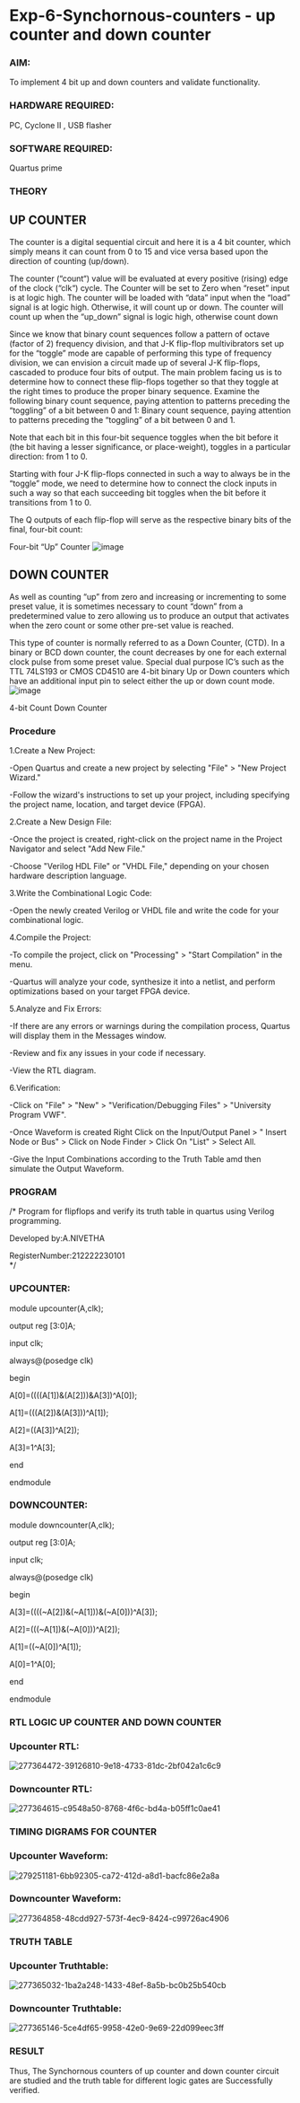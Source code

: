 # Exp-6-Synchornous-counters - up counter and down counter 
### AIM: 
To implement 4 bit up and down counters and validate  functionality.
### HARDWARE REQUIRED:  
PC, Cyclone II , USB flasher
### SOFTWARE REQUIRED:   
Quartus prime
### THEORY 

## UP COUNTER 
The counter is a digital sequential circuit and here it is a 4 bit counter, which simply means it can count from 0 to 15 and vice versa based upon the direction of counting (up/down). 

The counter (“count“) value will be evaluated at every positive (rising) edge of the clock (“clk“) cycle.
The Counter will be set to Zero when “reset” input is at logic high.
The counter will be loaded with “data” input when the “load” signal is at logic high. Otherwise, it will count up or down.
The counter will count up when the “up_down” signal is logic high, otherwise count down

Since we know that binary count sequences follow a pattern of octave (factor of 2) frequency division, and that J-K flip-flop multivibrators set up for the “toggle” mode are capable of performing this type of frequency division, we can envision a circuit made up of several J-K flip-flops, cascaded to produce four bits of output.
The main problem facing us is to determine how to connect these flip-flops together so that they toggle at the right times to produce the proper binary sequence.
Examine the following binary count sequence, paying attention to patterns preceding the “toggling” of a bit between 0 and 1:
Binary count sequence, paying attention to patterns preceding the “toggling” of a bit between 0 and 1.

Note that each bit in this four-bit sequence toggles when the bit before it (the bit having a lesser significance, or place-weight), toggles in a particular direction: from 1 to 0.



 
 

Starting with four J-K flip-flops connected in such a way to always be in the “toggle” mode, we need to determine how to connect the clock inputs in such a way so that each succeeding bit toggles when the bit before it transitions from 1 to 0.

The Q outputs of each flip-flop will serve as the respective binary bits of the final, four-bit count:

 
 

Four-bit “Up” Counter
![image](https://user-images.githubusercontent.com/36288975/169644758-b2f4339d-9532-40c5-af40-8f4f8c942e2c.png)



## DOWN COUNTER 

As well as counting “up” from zero and increasing or incrementing to some preset value, it is sometimes necessary to count “down” from a predetermined value to zero allowing us to produce an output that activates when the zero count or some other pre-set value is reached.

This type of counter is normally referred to as a Down Counter, (CTD). In a binary or BCD down counter, the count decreases by one for each external clock pulse from some preset value. Special dual purpose IC’s such as the TTL 74LS193 or CMOS CD4510 are 4-bit binary Up or Down counters which have an additional input pin to select either the up or down count mode.
![image](https://user-images.githubusercontent.com/36288975/169644844-1a14e123-7228-4ed8-81a9-eb937dff4ac8.png)


4-bit Count Down Counter
### Procedure
1.Create a New Project:

-Open Quartus and create a new project by selecting "File" > "New Project Wizard."

-Follow the wizard's instructions to set up your project, including specifying the project name, location, and target device (FPGA).

2.Create a New Design File:

-Once the project is created, right-click on the project name in the Project Navigator and select "Add New File."

-Choose "Verilog HDL File" or "VHDL File," depending on your chosen hardware description language.

3.Write the Combinational Logic Code:

-Open the newly created Verilog or VHDL file and write the code for your combinational logic.

4.Compile the Project:

-To compile the project, click on "Processing" > "Start Compilation" in the menu.

-Quartus will analyze your code, synthesize it into a netlist, and perform optimizations based on your target FPGA device.

5.Analyze and Fix Errors:

-If there are any errors or warnings during the compilation process, Quartus will display them in the Messages window.

-Review and fix any issues in your code if necessary.

-View the RTL diagram.

6.Verification:

-Click on "File" > "New" > "Verification/Debugging Files" > "University Program VWF".

-Once Waveform is created Right Click on the Input/Output Panel > " Insert Node or Bus" > Click on Node Finder > Click On "List" > Select All.

-Give the Input Combinations according to the Truth Table amd then simulate the Output Waveform.



### PROGRAM 
/*
Program for flipflops  and verify its truth table in quartus using Verilog programming.

Developed by:A.NIVETHA 

RegisterNumber:212222230101  
*/
### UPCOUNTER:

module upcounter(A,clk);

output reg [3:0]A;

input clk;

always@(posedge clk)

begin

A[0]=((((A[1])&(A[2]))&A[3])^A[0]);

A[1]=(((A[2])&(A[3]))^A[1]);

A[2]=((A[3])^A[2]);

A[3]=1^A[3];

end

endmodule
### DOWNCOUNTER:

module downcounter(A,clk);

output reg [3:0]A;

input clk;

always@(posedge clk)

begin

A[3]=((((~A[2])&(~A[1]))&(~A[0]))^A[3]);

A[2]=(((~A[1])&(~A[0]))^A[2]);

A[1]=((~A[0])^A[1]);

A[0]=1^A[0];

end

endmodule

### RTL LOGIC UP COUNTER AND DOWN COUNTER  
### Upcounter RTL:
![277364472-39126810-9e18-4733-81dc-2bf042a1c6c9](https://github.com/nivetharajaa/Exp-7-Synchornous-counters-/assets/120543388/6bfe0172-a986-40d8-9919-ec8fc244daa4)
### Downcounter RTL:
![277364615-c9548a50-8768-4f6c-bd4a-b05ff1c0ae41](https://github.com/nivetharajaa/Exp-7-Synchornous-counters-/assets/120543388/5d36d72e-adec-4e77-97c1-dce1ab247f78)

### TIMING DIGRAMS FOR COUNTER  
### Upcounter Waveform:
![279251181-6bb92305-ca72-412d-a8d1-bacfc86e2a8a](https://github.com/nivetharajaa/Exp-7-Synchornous-counters-/assets/120543388/78712581-0888-4083-82eb-eff8570fe858)
### Downcounter Waveform:
![277364858-48cdd927-573f-4ec9-8424-c99726ac4906](https://github.com/nivetharajaa/Exp-7-Synchornous-counters-/assets/120543388/fc6c89c5-c6bc-49d8-8add-96fd53cca1bd)
### TRUTH TABLE
### Upcounter Truthtable:
![277365032-1ba2a248-1433-48ef-8a5b-bc0b25b540cb](https://github.com/nivetharajaa/Exp-7-Synchornous-counters-/assets/120543388/d77a9ab8-d806-4d62-a723-dbb29ec60ef5)
### Downcounter Truthtable:
![277365146-5ce4df65-9958-42e0-9e69-22d099eec3ff](https://github.com/nivetharajaa/Exp-7-Synchornous-counters-/assets/120543388/c6b9d3f3-19b5-442d-bfb0-b1dfc128eb0f)

### RESULT
Thus, The Synchornous counters of up counter and down counter circuit are studied and the truth table for different logic gates are Successfully verified.
